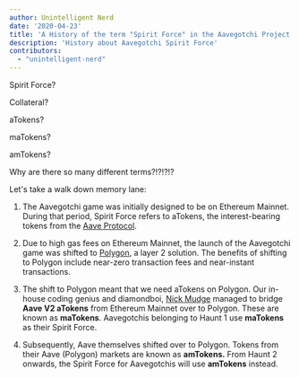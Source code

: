 ```yaml
---
author: Unintelligent Nerd
date: '2020-04-23'
title: 'A History of the term "Spirit Force" in the Aavegotchi Project'
description: 'History about Aavegotchi Spirit Force'
contributors:
  - "unintelligent-nerd"
---
```


Spirit Force?

Collateral?

aTokens?

maTokens?

amTokens?

Why are there so many different terms?!?!?!?

Let's take a walk down memory lane:

1. The Aavegotchi game was initially designed to be on Ethereum Mainnet. During that period, Spirit Force refers to aTokens, the interest-bearing tokens from the [Aave Protocol](https://aave.com).

2. Due to high gas fees on Ethereum Mainnet, the launch of the Aavegotchi game was shifted to [Polygon](/glossary#polygon), a layer 2 solution. The benefits of shifting to Polygon include near-zero transaction fees and near-instant transactions.

3. The shift to Polygon meant that we need aTokens on Polygon. Our in-house coding genius and diamondboi, [Nick Mudge](/team#nick-mudge) managed to bridge **Aave V2 aTokens** from Ethereum Mainnet over to Polygon. These are known as **maTokens**. Aavegotchis belonging to Haunt 1 use **maTokens** as their Spirit Force.

4. Subsequently, Aave themselves shifted over to Polygon. Tokens from their Aave (Polygon) markets are known as **amTokens.** From Haunt 2 onwards, the Spirit Force for Aavegotchis will use **amTokens** instead.